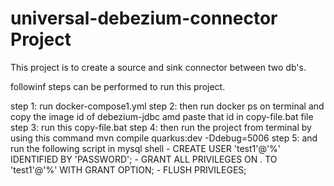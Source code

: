 # universal-debezium-connector Project

This project is to create a source and sink connector between two db's.

followinf steps can be performed to run this project. 

step 1: run docker-compose1.yml 
step 2: then run docker ps on terminal and copy the image id of debezium-jdbc amd paste that id in copy-file.bat file
step 3: run this copy-file.bat 
step 4: then run the project from terminal by using this command mvn compile quarkus:dev -Ddebug=5006
step 5: and run the following script in mysql shell
            - CREATE USER 'test1'@'%' IDENTIFIED BY 'PASSWORD';
            -  GRANT ALL PRIVILEGES ON *.* TO 'test1'@'%' WITH GRANT OPTION;
            -   FLUSH PRIVILEGES;
 